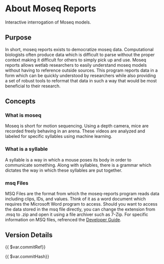 # About Moseq Reports
Interactive interrogation of Moseq models.

## Purpose
In short, moseq reports exists to democratize moseq data. Computational biologists often produce data which is difficult to parse without the proper context making it difficult for others to simply pick up and use. Moseq reports allows wetlab researchers to easily understand moseq models without having to reference outside sources. This program reports data in a form which can be quickly understood by researchers while also providing a set of robust tools to reformat that data in such a way that would be most beneficial to their research.
## Concepts
### What is moseq
Moseq is short for motion sequencing. Using a depth camera, mice are recorded freely behaving in an arena. These videos are analyzed and labeled for specific syllables using machine learning.

### What is a syllable
A syllable is a way in which a mouse poses its body in order to communicate something. Along with syllables, there is a grammar which dictates the way in which these syllables are put together.

### msq Files
MSQ Files are the format from which the moseq-reports program reads data including clips, IDs, and values. Think of it as a word document which requires the Microsoft Word program to access. Should you want to access the data stored in the msq file directly, you can change the extension from .msq to .zip and open it using a file archiver such as 7-Zip. For specific information on MSQ files, refrenced the [Developer Guide](DeveloperGuide.md#msq-files).

## Version Details

{{ $var.commitRef}}

{{ $var.commitHash}}
